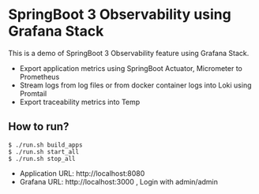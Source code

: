 # SpringBoot 3 Observability using Grafana Stack

This is a demo of SpringBoot 3 Observability feature using Grafana Stack.

* Export application metrics using SpringBoot Actuator, Micrometer to Prometheus
* Stream logs from log files or from docker container logs into Loki using Promtail
* Export traceability metrics into Temp

## How to run?

```shell
$ ./run.sh build_apps
$ ./run.sh start_all
$ ./run.sh stop_all
```

* Application URL: http://localhost:8080
* Grafana URL: http://localhost:3000 , Login with admin/admin
